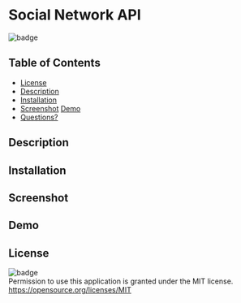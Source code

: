 # Social Network API

![badge](https://img.shields.io/badge/license-MIT-important)

## Table of Contents

* [License](#license)
* [Description](#description)
* [Installation](#installation)
* [Screenshot](#screenshot)
  [Demo](#demo)
* [Questions?](#questions)


## Description

## Installation


## Screenshot


## Demo


## License
![badge](https://img.shields.io/badge/license-MIT-important)<br>
Permission to use this application is granted under the MIT license. <https://opensource.org/licenses/MIT>